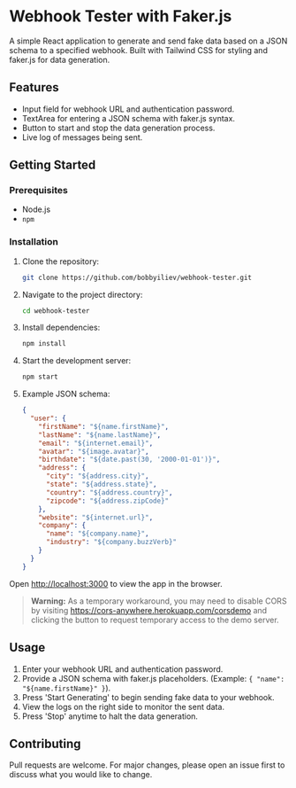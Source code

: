 # Webhook Tester with Faker.js

A simple React application to generate and send fake data based on a JSON schema to a specified webhook. Built with Tailwind CSS for styling and faker.js for data generation.

## Features

- Input field for webhook URL and authentication password.
- TextArea for entering a JSON schema with faker.js syntax.
- Button to start and stop the data generation process.
- Live log of messages being sent.

## Getting Started

### Prerequisites

- Node.js
- `npm`

### Installation

1.  Clone the repository:

    ```sh
    git clone https://github.com/bobbyiliev/webhook-tester.git
    ```

2.  Navigate to the project directory:

    ```sh
    cd webhook-tester
    ```

3.  Install dependencies:

    ```sh
    npm install
    ```

4.  Start the development server:

    ```sh
    npm start
    ```

5.  Example JSON schema:

    ```json
    {
      "user": {
        "firstName": "${name.firstName}",
        "lastName": "${name.lastName}",
        "email": "${internet.email}",
        "avatar": "${image.avatar}",
        "birthdate": "${date.past(30, '2000-01-01')}",
        "address": {
          "city": "${address.city}",
          "state": "${address.state}",
          "country": "${address.country}",
          "zipcode": "${address.zipCode}"
        },
        "website": "${internet.url}",
        "company": {
          "name": "${company.name}",
          "industry": "${company.buzzVerb}"
        }
      }
    }
    ```

Open [http://localhost:3000](http://localhost:3000/) to view the app in the browser.

> **Warning:** As a temporary workaround, you may need to disable CORS by visiting https://cors-anywhere.herokuapp.com/corsdemo and clicking the button to request temporary access to the demo server.

## Usage

1.  Enter your webhook URL and authentication password.
2.  Provide a JSON schema with faker.js placeholders. (Example: `{ "name": "${name.firstName}" }`).
3.  Press 'Start Generating' to begin sending fake data to your webhook.
4.  View the logs on the right side to monitor the sent data.
5.  Press 'Stop' anytime to halt the data generation.

## Contributing

Pull requests are welcome. For major changes, please open an issue first to discuss what you would like to change.
